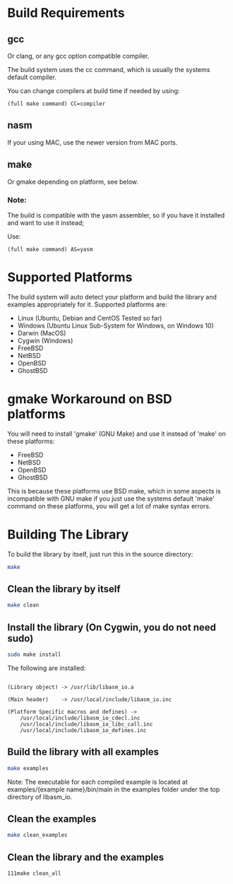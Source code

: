 # Build Requirements

## gcc 
  
Or clang, or any gcc option compatible compiler.

The build system uses the cc command, which is usually the systems default compiler.

You can change compilers at build time if needed by using: 

```
(full make command) CC=compiler
```


## nasm  

If your using MAC, use the newer version from MAC ports.

## make  

Or gmake depending on platform, see below.
	
	
### Note:

The build is compatible with the yasm assembler,  so if you have it installed and want to use it instead;

Use: 

```
(full make command) AS=yasm
```
	  

# Supported Platforms


The build system will auto detect your platform and build the library and examples appropriately for it.
Supported platforms are:

  
* Linux  (Ubuntu, Debian and CentOS Tested so far)
* Windows (Ubuntu Linux Sub-System for Windows, on Windows 10)
* Darwin (MacOS)
* Cygwin (Windows)
* FreeBSD
* NetBSD
* OpenBSD
* GhostBSD
  
# gmake Workaround on BSD platforms

You will need to install 'gmake' (GNU Make) and use it instead of 'make' on these platforms:

* FreeBSD
* NetBSD
* OpenBSD
* GhostBSD
	
This is because these platforms use BSD make, which in some aspects is incompatible with GNU make
if you just use the systems default 'make' command on these platforms, you will get a lot of make
syntax errors.
	
# Building The Library

To build the library by itself, just run this in the source directory:

```bash
make
```


## Clean the library by itself

```bash
make clean
```


## Install the library (On Cygwin, you do not need sudo)


```bash
sudo make install
```



The following are installed:


```

(Library object) -> /usr/lib/libasm_io.a

(Main header)    -> /usr/local/include/libasm_io.inc

(Platform Specific macros and defines) -> 
	/usr/local/include/libasm_io_cdecl.inc
	/usr/local/include/libasm_io_libc_call.inc
	/usr/local/include/libasm_io_defines.inc

```


## Build the library with all examples


```bash
make examples
```


Note: 
 The executable for each compiled example is located at examples/{example name}/bin/main
 in the examples folder under the top directory of libasm_io.




## Clean the examples

```bash
make clean_examples
```




## Clean the library and the examples

```bash
111make clean_all
```





